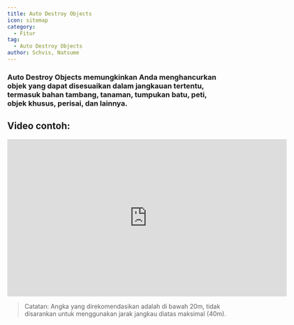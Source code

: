 ```yaml
---
title: Auto Destroy Objects
icon: sitemap
category:
  - Fitur
tag:
  - Auto Destroy Objects
author: Schvis, Natsume
---
```


### Auto Destroy Objects memungkinkan Anda menghancurkan objek yang dapat disesuaikan dalam jangkauan tertentu, termasuk bahan tambang, tanaman, tumpukan batu, peti, objek khusus, perisai, dan lainnya.

## Video contoh:

<iframe width="640" height="360" src="https://www.youtube.com/embed/3ML6s3SR8nE?list=PL5eI1Tb64p56g27qfYk7VuFTz4FK6YrKa" title="Korepi - Auto Destroy" frameborder="0" allow="accelerometer; autoplay; clipboard-write; encrypted-media; gyroscope; picture-in-picture; web-share" allowfullscreen></iframe>

>Catatan: Angka yang direkomendasikan adalah di bawah 20m, tidak disarankan untuk menggunakan jarak jangkau diatas maksimal (40m).